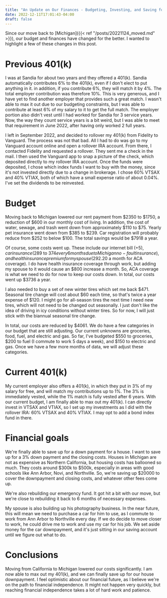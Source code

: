 ```yaml
---
title: "An Update on Our Finances - Budgeting, Investing, and Saving for House"
date: 2022-12-11T17:01:43-04:00
draft: false
---
```


Since our move back to [Michigan]({{< ref "/posts/20221124_moved.md" >}}), our budget and finances have changed for the better. I wanted to highlight a few of these changes in this post. 

# Previous 401(k)
I was at Sandia for about two years and they offered a 401(k). Sandia automatically contributes 6% to the 401(k), even if I don't elect to put anything in it. in addition, if you contribute 6%, they will match it by 4%. The total employer contribution was therefore 10%. This is very generous, and I have yet to find another employer that provides such a great match. I wasn't able to max it out due to our budgeting constraints, but I was able to contribute at least 6% of my salary to it to get the full match. The employer portion also didn't vest until I had worked for Sandia for 3 service years. Now, the way they count service years is a bit weird, but I was able to meet that requirement in June 2022, after having only worked 2 full years. 

I left in September 2022, and decided to rollover my 401(k) from Fidelity to Vanguard. The process was not that bad. All I had to do was go to my Vanguard account online and open a rollover IRA account. From there, I contacted Fidelity and requested a rollover. They sent me a check in the mail. I then used the Vanguard app to snap a picture of the check, which deposited directly to my rollover IRA account. Once the funds were deposited, I chose which index funds I want to buy with the money, since it's not invested directly due to a change in brokerage. I chose 60% VTSAX and 40% VTIAX, both of which have a small expense ratio of about 0.04%. I've set the dividends to be reinvested. 

# Budget
Moving back to Michigan lowered our rent payment from $2350 to $1750, a reduction of $600 in our monthly cost of living. In addition, the cost of water, sewage, and trash went down from approximately $110 to $75. Yearly pet insurance went down from $385 to $239. Car registration will probably reduce from $252 to below $100. The total savings would be $7918 a year. 

Of course, some costs went up. These include our internet bill (+$5), car insurance ($289 to $374 every 6 months due to Michigan no-fault insurance), and health insurance premium for my spouse ($292.20 a month for ACA coverage). I do have health insurance coverage through work, but adding my spouse to it would cause an $800 increase a month. So, ACA coverage is what we need to do for now to keep our costs down. In total, our costs went up $3736 a year. 

I also needed to buy a set of new winter tires which set me back $471. Seasonal tire change will cost about $60 each time, so that's twice a year expense of $120. I might go for all-season tires the next time I need new tires, which will not need to be changed out seasonally. I just don't like the idea of driving in icy conditions without winter tires. So for now, I will just stick with the biannual seasonal tire change. 

In total, our costs are reduced by $4061. We do have a few categories in our budget that are still adjusting. Our current unknowns are groceries, food, fuel, and electric and gas. So far, I've budgeted $550 to groceries, $200 to fuel (I commute to work 5 days a week), and $150 to electric and gas. Once we have a few more months of data, we will adjust these categories. 

# Current 401(k)
My current employer also offers a 401(k), in which they put in 3% of my salary for free, and will match my contributions up to 1%. The 3% is immediately vested, while the 1% match is fully vested after 6 years. With our current budget, I am finally able to max out my 401(k). I can directly invest in VTSAX and VTIAX, so I set up my investments as I did with the rollover IRA: 60% VTSAX and 40% VTIAX. I may opt to add a bond index fund in there. 

# Financial goals
We're finally able to save up for a down payment for a house. I want to save up for a 3% down payment and the closing costs. Houses in Michigan are not as expensive as Northern California, but housing costs has ballooned so much. They costs around $300k to $500k, especially in areas with good schools like Ann Arbor, Novi, and Northville. So, we're saving up $20000 to cover the downpayment and closing costs, and whatever other fees come up. 

We're also rebuilding our emergency fund. It got hit a bit with our move, but we're close to rebuilding it back to 6 months of necessary expenses. 

My spouse is also building up his photography business. In the near future, this will mean we need to purchase a car for him to use, as I commute to work from Ann Arbor to Northville every day. If we do decide to move closer to work, he could drive me to work and use my car for his job. We set aside money for the car downpayment, and it's just sitting in our saving account until we figure out what to do. 

# Conclusions

Moving from California to Michigan lowered our costs significantly. I am now able to max out my 401(k), and we can finally save up for our house downpayment. I feel optimistic about our financial future, as I believe we're on the path to financial independence. It might not happen very quickly, but reaching financial independence takes a lot of hard work and patience. 

